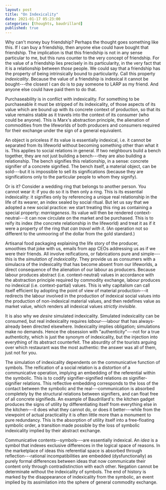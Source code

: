 ```yaml
---
layout: post
title: "On Indexicality"
date: 2021-01-17 05:23:00
categories: [thoughts, baudrillard]
published: true
---
```


Why can't money buy friendship? Perhaps the thought goes something like this. If I can buy a friendship, then anyone else could have bought that friendship. The implication is that this friendship is not in any sense particular to me, but this runs counter to the very concept of friendship. For the value of a friendship lies precisely in its particularity, in the very fact that it is a relationship between _those_ people. We could say that a friendship has the property of being intrinsically bound to particularity. Call this property _indexicality_. Because the value of a friendship is indexical it cannot be bought---the closest I can do is to pay someone to LARP as my friend. And anyone else could have paid them to do that.

Purchaseability is in conflict with indexicality. For something to be purchaseable it must be stripped of its indexicality, of those aspects of its value which are bound up with its concrete context of production, so that its value remains stable as it travels into the context of its consumer (who could be anyone). This is Marx's abstraction principle, the alienation of commodities from the lifeworlds of both producers and consumers required for their exchange under the sign of a general equivalent.

An object is priceless if its value is essentially indexical, i.e. it cannot be separated from its lifeworld without becoming something other than what it is. This applies to social relations in general. If two neighbours build a bench together, they are not just building a bench---they are also building a relationship. The bench signifies this relationship, in a sense: concrete signifier of a concrete signified. The bench itself, a material object, can be sold---but it is impossible to sell its significations (because they are significations only to the particular people to whom they signify).

Or is it? Consider a wedding ring that belongs to another person. You cannot wear it: if you do so it is then only a ring. This is its essential indexicality: it signifies only by referencing a unique real relationship in the life of its wearer, an index sealed by social ritual. But let us say that we adopted a new social practice: we start treating this ring as containing a special property: _marriageness_. Its value will then be rendered context-neutral---it can now circulate on the market and be purchased. This is to reify its index (the concrete relationship in the lifeworld) and treat it as if it were a property of the ring that _can travel with it_. (An operation not so different to the unmooring of the dollar from the gold standard.)

Artisanal food packaging explaining the life story of the producer, smoothies that joke with us, emails from app CEOs addressing us as if we were their friends. All involve reifications, or fabrications pure and simple---this is the _simulation of indexicality_. They provide us as consumers with a simulacra of the indexicality that has become absent from our lifeworlds, a direct consequence of the alienation of our labour as producers. Because labour produces abstract (i.e. context-neutral) values in accordance with the abstraction principle required by commodity exchange, labour produces no indexical (i.e. context-partial) values. This is why capitalism can call itself efficient by adopting the point of view of material production---it redirects the labour involved in the production of indexical social values into the production of non-indexical material values, and then redefines value as market value, which renders all indexical values _strictly invisible_.

It is also why we _desire_ simulated indexicality. Simulated indexicality can be consumed, but real indexicality requires _labour_---labour that has always-already been directed elsewhere. Indexicality implies obligation; simulations make no demands. Hence the obsession with "authenticity"---not for a true authenticity, which is just the synonym of indexicality, but the injection into everything of its abstract counterfeit. The absurdity of the tourists arguing over which restaurant was the most authentic: the answer was all of them, just not for you.

The simulation of indexicality dependents on the communicative function of symbols. The reification of a social relation is a distortion of a communicative operation, implying an embedding of the referential within the symbolic. This is to codify signifier-signified relations _as_ signifier-signifier relations. This reflective embedding corresponds to the loss of the contact between the symbolic and the real---communication is absorbed completely by the structural relations between signifiers, and can float free of all concrete signifieds. An example of Baudrillard's: the kitchen gadget produces the signs of utility by differentiating itself from everything else in the kitchen---it does what they cannot do, or does it better---while from the viewpoint of actual practicality it is often little more than a monument to pure redundancy. This is the absorption of utility itself into a free-floating symbolic order, a transition made possible by the loss of symbolic indexicality implied by their abstract exchange.

Communicative contents--symbols---are essentially indexical. An _idea_ is a symbol that indexes exclusive differences in the logical space of reasons. In the marketplace of ideas this referential space is absorbed through reflection---rational incompatibilities are embedded (dysfunctionally) as purely formal differences between ideas that now communicate their content only through contradistinction with each other. Negation cannot be determinate without the indexicality of symbols. The end of history is marked by the disappearance of indexicality from the symbolic, an event implied by its assimilation into the sphere of general commodity exchange.
